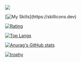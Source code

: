![](https://komarev.com/ghpvc/?username=ajshooting)

[![My Skills](https://skillicons.dev/icons?i=py,js,html,linux,blender,)](https://skillicons.dev)

[![Rating](https://badgen.org/img/atcoder/ajshooting/rating/algorithm?style=flat-square)](https://atcoder.jp/users/ajshooting?contestType=algo)

[![Top Langs](https://github-readme-stats.vercel.app/api/top-langs/?username=ajshooting)](https://github.com/anuraghazra/github-readme-stats&layout=compact)

[![Anurag's GitHub stats](https://github-readme-stats.vercel.app/api?username=ajshooting)](https://github.com/anuraghazra/github-readme-stats&show_icons=true)

[![trophy](https://github-profile-trophy.vercel.app/?username=ajshooting)](https://github.com/ryo-ma/github-profile-trophy)

